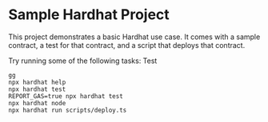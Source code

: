 # Sample Hardhat Project

This project demonstrates a basic Hardhat use case. It comes with a sample contract, a test for that contract, and a script that deploys that contract.

Try running some of the following tasks:
Test
```shell
gg
npx hardhat help
npx hardhat test
REPORT_GAS=true npx hardhat test
npx hardhat node
npx hardhat run scripts/deploy.ts
```
